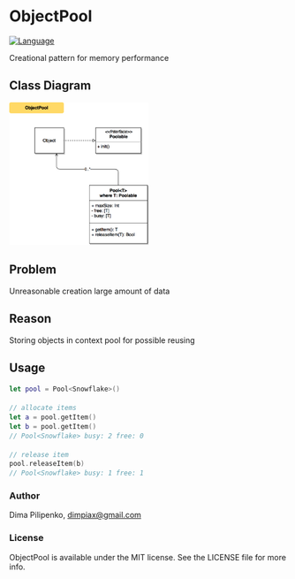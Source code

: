 # ObjectPool

[![Language](https://img.shields.io/badge/swift-4.0-fec42e.svg)](https://swift.org/blog/swift-4-0-released/)

Creational pattern for memory performance

## Class Diagram
<img src="./diagram.png" width="50%" height="50%">

## Problem
Unreasonable creation large amount of data

## Reason
Storing objects in context pool for possible reusing

## Usage
```swift
let pool = Pool<Snowflake>()

// allocate items
let a = pool.getItem()
let b = pool.getItem()
// Pool<Snowflake> busy: 2 free: 0

// release item
pool.releaseItem(b)
// Pool<Snowflake> busy: 1 free: 1
```

### Author
Dima Pilipenko, dimpiax@gmail.com

### License
ObjectPool is available under the MIT license. See the LICENSE file for more info.
